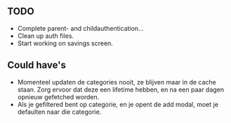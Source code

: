 ## TODO

- Complete parent- and childauthentication...
- Clean up auth files.
- Start working on savings screen.


## Could have's

- Momenteel updaten de categories nooit, ze blijven maar in de cache staan. Zorg ervoor dat deze een lifetime hebben, en na een paar dagen opnieuw gefetched worden.
- Als je gefiltered bent op categorie, en je opent de add modal, moet je defaulten naar die categorie.
